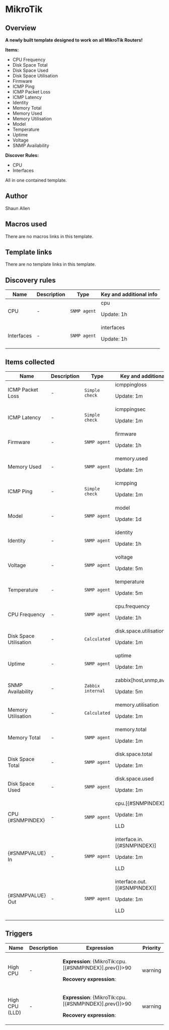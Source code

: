 # MikroTik

## Overview

**A newly built template designed to work on all MikroTik Routers!**


**Items:**


* CPU Frequency
* Disk Space Total
* Disk Space Used
* Disk Space Utilisation
* Firmware
* ICMP Ping
* ICMP Packet Loss
* ICMP Latency
* Identity
* Memory Total
* Memory Used
* Memory Utilisation
* Model
* Temperature
* Uptime
* Voltage
* SNMP Availability


**Discover Rules:**


* CPU
* Interfaces


All in one contained template.



## Author

Shaun Allen

## Macros used

There are no macros links in this template.

## Template links

There are no template links in this template.

## Discovery rules

|Name|Description|Type|Key and additional info|
|----|-----------|----|----|
|CPU|<p>-</p>|`SNMP agent`|cpu<p>Update: 1h</p>|
|Interfaces|<p>-</p>|`SNMP agent`|interfaces<p>Update: 1h</p>|
## Items collected

|Name|Description|Type|Key and additional info|
|----|-----------|----|----|
|ICMP Packet Loss|<p>-</p>|`Simple check`|icmppingloss<p>Update: 1m</p>|
|ICMP Latency|<p>-</p>|`Simple check`|icmppingsec<p>Update: 1m</p>|
|Firmware|<p>-</p>|`SNMP agent`|firmware<p>Update: 1h</p>|
|Memory Used|<p>-</p>|`SNMP agent`|memory.used<p>Update: 1m</p>|
|ICMP Ping|<p>-</p>|`Simple check`|icmpping<p>Update: 1m</p>|
|Model|<p>-</p>|`SNMP agent`|model<p>Update: 1d</p>|
|Identity|<p>-</p>|`SNMP agent`|identity<p>Update: 1h</p>|
|Voltage|<p>-</p>|`SNMP agent`|voltage<p>Update: 5m</p>|
|Temperature|<p>-</p>|`SNMP agent`|temperature<p>Update: 5m</p>|
|CPU Frequency|<p>-</p>|`SNMP agent`|cpu.frequency<p>Update: 1h</p>|
|Disk Space Utilisation|<p>-</p>|`Calculated`|disk.space.utilisation<p>Update: 1m</p>|
|Uptime|<p>-</p>|`SNMP agent`|uptime<p>Update: 1m</p>|
|SNMP Availability|<p>-</p>|`Zabbix internal`|zabbix[host,snmp,available]<p>Update: 5m</p>|
|Memory Utilisation|<p>-</p>|`Calculated`|memory.utilisation<p>Update: 1m</p>|
|Memory Total|<p>-</p>|`SNMP agent`|memory.total<p>Update: 1m</p>|
|Disk Space Total|<p>-</p>|`SNMP agent`|disk.space.total<p>Update: 1m</p>|
|Disk Space Used|<p>-</p>|`SNMP agent`|disk.space.used<p>Update: 1m</p>|
|CPU {#SNMPINDEX}|<p>-</p>|`SNMP agent`|cpu.[{#SNMPINDEX}]<p>Update: 1m</p><p>LLD</p>|
|{#SNMPVALUE} In|<p>-</p>|`SNMP agent`|interface.in.[{#SNMPINDEX}]<p>Update: 1m</p><p>LLD</p>|
|{#SNMPVALUE} Out|<p>-</p>|`SNMP agent`|interface.out.[{#SNMPINDEX}]<p>Update: 1m</p><p>LLD</p>|
## Triggers

|Name|Description|Expression|Priority|
|----|-----------|----------|--------|
|High CPU|<p>-</p>|<p>**Expression**: {MikroTik:cpu.[{#SNMPINDEX}].prev()}>90</p><p>**Recovery expression**: </p>|warning|
|High CPU (LLD)|<p>-</p>|<p>**Expression**: {MikroTik:cpu.[{#SNMPINDEX}].prev()}>90</p><p>**Recovery expression**: </p>|warning|

